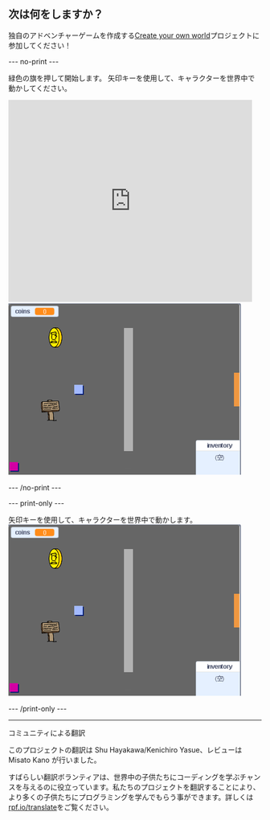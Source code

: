 ## 次は何をしますか？

独自のアドベンチャーゲームを作成する[Create your own world](https://projects.raspberrypi.org/ja-JP/projects/create-your-own-world?utm_source=pathway&utm_medium=whatnext&utm_campaign=projects)プロジェクトに参加してください！

--- no-print ---

緑色の旗を押して開始します。 矢印キーを使用して、キャラクターを世界中で動かしてください。

<div class="scratch-preview">
  <iframe allowtransparency="true" width="485" height="402" src="https://scratch.mit.edu/projects/embed/258757783/?autostart=false" frameborder="0" scrolling="no"></iframe>
  <img src="images/create-showcase.png">
</div>

--- /no-print ---

--- print-only ---

矢印キーを使用して、キャラクターを世界中で動かします。![showcase.png](images/create-showcase.png)

--- /print-only ---


***
コミュニティによる翻訳 

このプロジェクトの翻訳は Shu Hayakawa/Kenichiro Yasue、レビューは Misato Kano が行いました。 

すばらしい翻訳ボランティアは、世界中の子供たちにコーディングを学ぶチャンスを与えるのに役立っています。私たちのプロジェクトを翻訳することにより、より多くの子供たちにプログラミングを学んでもらう事ができます。詳しくは[rpf.io/translate](https://rpf.io/translate)をご覧ください。